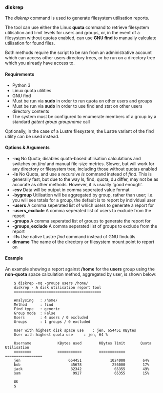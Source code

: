 ### diskrep

The *diskrep* command is used to generate filesystem utilisation reports.

The tool can use either the Linux **quota** command to retrieve filesystem utilisation and limit levels for users and groups, or, in the event of a filesystem without quotas enabled, can use **GNU find** to manually calculate utilisation for found files. 

Both methods require the script to be ran from an administrative account which can access other users directory trees, or be run on a directory tree which you already have access to.

#### Requirements

   * Python 3
   * Linux quota utilities
   * GNU find
   * Must be run via **sudo** in order to run quota on other users and groups
   * Must be run via **sudo** in order to use find and stat on other users directory contents
   * The system must be configured to enumerate members of a group by a standard *getent group groupname* call

Optionally, in the case of a Lustre filesystem, the Lustre variant of the find utility can be used instead.

#### Options & Arguments

   * **-nq** No Quota; disables quota-based utilisation calculations and switches on *find* and manual file-size metrics. Slower, but will work for any directory or filesystem tree, including those without quotas enabled
   * **-ls** No Quota, and use a recursive *ls* command instead of *find*. This is generally fast, but due to the way ls, find, quota, du differ, may not be as accurate as other methods. However, it is usually 'good enough'.
   * **-csv** Data will be output in comma seperated value format
   * **-bygroup** Utilisation will be aggregated by group, rather than user; i.e. you will see totals for a group, the default is to report by individual user
   * **-users** A comma seperated list of which users to generate a report for
   * **-users_exclude** A comma seperated list of users to exclude from the report
   * **-groups** A comma seperated list of groups to generate the report for
   * **-groups_exclude** A comma seperated list of groups to exclude from the report
   * **-lfs** Use native Lustre *find* command instead of GNU findutils.
   * **dirname** The name of the directory or filesystem mount point to report on

#### Example

An example showing a report against **/home** for the **users** group using the **non-quota** space calculation method, aggregated by user, is shown below:

        $ diskrep -nq -groups users /home/
        diskrep - A disk utilisation report tool
        ========================================

        Analysing	: /home/
        Method		: find
        Find type	: generic
        Group mode	: False
        Users		: 4 users / 0 excluded
        Groups		: 1 groups / 0 excluded

        User with highest disk space use	: jen, 654451 KBytes
        User with highest quota use		: jen, 64 %

        Username            KBytes used        KBytes limit       Quota Utilisation
        ========            ===========        ============       =================
        jen                      654451             1024000        64%
        bob                       45678              256000        17%
        jack                      32342               65355        49%
        sam                        9927               65355        15%
        
        OK
        $
